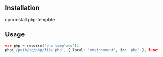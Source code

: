 ## Installation
npm install php-template

## Usage

```coffee
var php = require('php-template');
php('/path/to/php/file.php', { local: 'environment', in: 'php' }, function(err, response) { /* ... */ });
```

